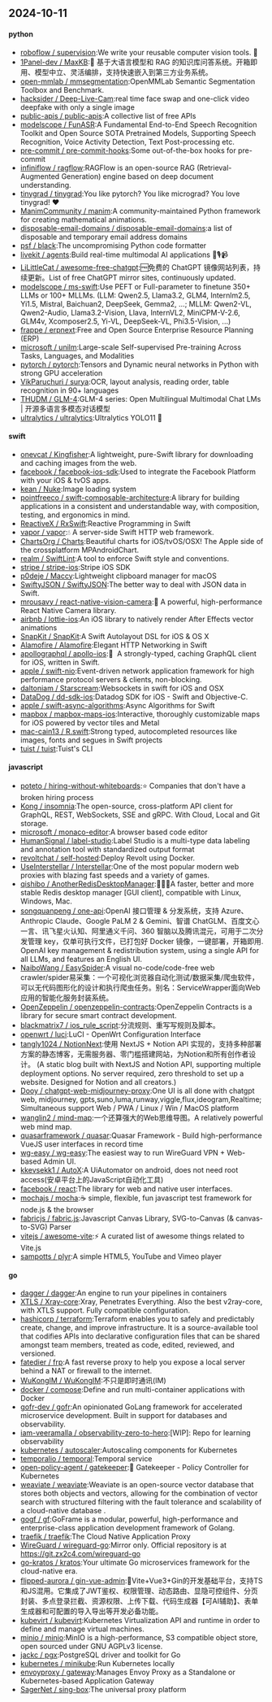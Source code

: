 ## 2024-10-11

#### python
* [roboflow / supervision](https://github.com/roboflow/supervision):We write your reusable computer vision tools. 💜
* [1Panel-dev / MaxKB](https://github.com/1Panel-dev/MaxKB):🚀 基于大语言模型和 RAG 的知识库问答系统。开箱即用、模型中立、灵活编排，支持快速嵌入到第三方业务系统。
* [open-mmlab / mmsegmentation](https://github.com/open-mmlab/mmsegmentation):OpenMMLab Semantic Segmentation Toolbox and Benchmark.
* [hacksider / Deep-Live-Cam](https://github.com/hacksider/Deep-Live-Cam):real time face swap and one-click video deepfake with only a single image
* [public-apis / public-apis](https://github.com/public-apis/public-apis):A collective list of free APIs
* [modelscope / FunASR](https://github.com/modelscope/FunASR):A Fundamental End-to-End Speech Recognition Toolkit and Open Source SOTA Pretrained Models, Supporting Speech Recognition, Voice Activity Detection, Text Post-processing etc.
* [pre-commit / pre-commit-hooks](https://github.com/pre-commit/pre-commit-hooks):Some out-of-the-box hooks for pre-commit
* [infiniflow / ragflow](https://github.com/infiniflow/ragflow):RAGFlow is an open-source RAG (Retrieval-Augmented Generation) engine based on deep document understanding.
* [tinygrad / tinygrad](https://github.com/tinygrad/tinygrad):You like pytorch? You like micrograd? You love tinygrad! ❤️
* [ManimCommunity / manim](https://github.com/ManimCommunity/manim):A community-maintained Python framework for creating mathematical animations.
* [disposable-email-domains / disposable-email-domains](https://github.com/disposable-email-domains/disposable-email-domains):a list of disposable and temporary email address domains
* [psf / black](https://github.com/psf/black):The uncompromising Python code formatter
* [livekit / agents](https://github.com/livekit/agents):Build real-time multimodal AI applications 🤖🎙️📹
* [LiLittleCat / awesome-free-chatgpt](https://github.com/LiLittleCat/awesome-free-chatgpt):🆓免费的 ChatGPT 镜像网站列表，持续更新。List of free ChatGPT mirror sites, continuously updated.
* [modelscope / ms-swift](https://github.com/modelscope/ms-swift):Use PEFT or Full-parameter to finetune 350+ LLMs or 100+ MLLMs. (LLM: Qwen2.5, Llama3.2, GLM4, Internlm2.5, Yi1.5, Mistral, Baichuan2, DeepSeek, Gemma2, ...; MLLM: Qwen2-VL, Qwen2-Audio, Llama3.2-Vision, Llava, InternVL2, MiniCPM-V-2.6, GLM4v, Xcomposer2.5, Yi-VL, DeepSeek-VL, Phi3.5-Vision, ...)
* [frappe / erpnext](https://github.com/frappe/erpnext):Free and Open Source Enterprise Resource Planning (ERP)
* [microsoft / unilm](https://github.com/microsoft/unilm):Large-scale Self-supervised Pre-training Across Tasks, Languages, and Modalities
* [pytorch / pytorch](https://github.com/pytorch/pytorch):Tensors and Dynamic neural networks in Python with strong GPU acceleration
* [VikParuchuri / surya](https://github.com/VikParuchuri/surya):OCR, layout analysis, reading order, table recognition in 90+ languages
* [THUDM / GLM-4](https://github.com/THUDM/GLM-4):GLM-4 series: Open Multilingual Multimodal Chat LMs | 开源多语言多模态对话模型
* [ultralytics / ultralytics](https://github.com/ultralytics/ultralytics):Ultralytics YOLO11 🚀

#### swift
* [onevcat / Kingfisher](https://github.com/onevcat/Kingfisher):A lightweight, pure-Swift library for downloading and caching images from the web.
* [facebook / facebook-ios-sdk](https://github.com/facebook/facebook-ios-sdk):Used to integrate the Facebook Platform with your iOS & tvOS apps.
* [kean / Nuke](https://github.com/kean/Nuke):Image loading system
* [pointfreeco / swift-composable-architecture](https://github.com/pointfreeco/swift-composable-architecture):A library for building applications in a consistent and understandable way, with composition, testing, and ergonomics in mind.
* [ReactiveX / RxSwift](https://github.com/ReactiveX/RxSwift):Reactive Programming in Swift
* [vapor / vapor](https://github.com/vapor/vapor):💧 A server-side Swift HTTP web framework.
* [ChartsOrg / Charts](https://github.com/ChartsOrg/Charts):Beautiful charts for iOS/tvOS/OSX! The Apple side of the crossplatform MPAndroidChart.
* [realm / SwiftLint](https://github.com/realm/SwiftLint):A tool to enforce Swift style and conventions.
* [stripe / stripe-ios](https://github.com/stripe/stripe-ios):Stripe iOS SDK
* [p0deje / Maccy](https://github.com/p0deje/Maccy):Lightweight clipboard manager for macOS
* [SwiftyJSON / SwiftyJSON](https://github.com/SwiftyJSON/SwiftyJSON):The better way to deal with JSON data in Swift.
* [mrousavy / react-native-vision-camera](https://github.com/mrousavy/react-native-vision-camera):📸 A powerful, high-performance React Native Camera library.
* [airbnb / lottie-ios](https://github.com/airbnb/lottie-ios):An iOS library to natively render After Effects vector animations
* [SnapKit / SnapKit](https://github.com/SnapKit/SnapKit):A Swift Autolayout DSL for iOS & OS X
* [Alamofire / Alamofire](https://github.com/Alamofire/Alamofire):Elegant HTTP Networking in Swift
* [apollographql / apollo-ios](https://github.com/apollographql/apollo-ios):📱  A strongly-typed, caching GraphQL client for iOS, written in Swift.
* [apple / swift-nio](https://github.com/apple/swift-nio):Event-driven network application framework for high performance protocol servers & clients, non-blocking.
* [daltoniam / Starscream](https://github.com/daltoniam/Starscream):Websockets in swift for iOS and OSX
* [DataDog / dd-sdk-ios](https://github.com/DataDog/dd-sdk-ios):Datadog SDK for iOS - Swift and Objective-C.
* [apple / swift-async-algorithms](https://github.com/apple/swift-async-algorithms):Async Algorithms for Swift
* [mapbox / mapbox-maps-ios](https://github.com/mapbox/mapbox-maps-ios):Interactive, thoroughly customizable maps for iOS powered by vector tiles and Metal
* [mac-cain13 / R.swift](https://github.com/mac-cain13/R.swift):Strong typed, autocompleted resources like images, fonts and segues in Swift projects
* [tuist / tuist](https://github.com/tuist/tuist):Tuist's CLI

#### javascript
* [poteto / hiring-without-whiteboards](https://github.com/poteto/hiring-without-whiteboards):⭐️ Companies that don't have a broken hiring process
* [Kong / insomnia](https://github.com/Kong/insomnia):The open-source, cross-platform API client for GraphQL, REST, WebSockets, SSE and gRPC. With Cloud, Local and Git storage.
* [microsoft / monaco-editor](https://github.com/microsoft/monaco-editor):A browser based code editor
* [HumanSignal / label-studio](https://github.com/HumanSignal/label-studio):Label Studio is a multi-type data labeling and annotation tool with standardized output format
* [revoltchat / self-hosted](https://github.com/revoltchat/self-hosted):Deploy Revolt using Docker.
* [UseInterstellar / Interstellar](https://github.com/UseInterstellar/Interstellar):One of the most popular modern web proxies with blazing fast speeds and a variety of games.
* [qishibo / AnotherRedisDesktopManager](https://github.com/qishibo/AnotherRedisDesktopManager):🚀🚀🚀A faster, better and more stable Redis desktop manager [GUI client], compatible with Linux, Windows, Mac.
* [songquanpeng / one-api](https://github.com/songquanpeng/one-api):OpenAI 接口管理 & 分发系统，支持 Azure、Anthropic Claude、Google PaLM 2 & Gemini、智谱 ChatGLM、百度文心一言、讯飞星火认知、阿里通义千问、360 智脑以及腾讯混元，可用于二次分发管理 key，仅单可执行文件，已打包好 Docker 镜像，一键部署，开箱即用. OpenAI key management & redistribution system, using a single API for all LLMs, and features an English UI.
* [NaiboWang / EasySpider](https://github.com/NaiboWang/EasySpider):A visual no-code/code-free web crawler/spider易采集：一个可视化浏览器自动化测试/数据采集/爬虫软件，可以无代码图形化的设计和执行爬虫任务。别名：ServiceWrapper面向Web应用的智能化服务封装系统。
* [OpenZeppelin / openzeppelin-contracts](https://github.com/OpenZeppelin/openzeppelin-contracts):OpenZeppelin Contracts is a library for secure smart contract development.
* [blackmatrix7 / ios_rule_script](https://github.com/blackmatrix7/ios_rule_script):分流规则、重写写规则及脚本。
* [openwrt / luci](https://github.com/openwrt/luci):LuCI - OpenWrt Configuration Interface
* [tangly1024 / NotionNext](https://github.com/tangly1024/NotionNext):使用 NextJS + Notion API 实现的，支持多种部署方案的静态博客，无需服务器、零门槛搭建网站，为Notion和所有创作者设计。 (A static blog built with NextJS and Notion API, supporting multiple deployment options. No server required, zero threshold to set up a website. Designed for Notion and all creators.)
* [Dooy / chatgpt-web-midjourney-proxy](https://github.com/Dooy/chatgpt-web-midjourney-proxy):One UI is all done with chatgpt web, midjourney, gpts,suno,luma,runway,viggle,flux,ideogram,Realtime; Simultaneous support Web / PWA / Linux / Win / MacOS platform
* [wanglin2 / mind-map](https://github.com/wanglin2/mind-map):一个还算强大的Web思维导图。A relatively powerful web mind map.
* [quasarframework / quasar](https://github.com/quasarframework/quasar):Quasar Framework - Build high-performance VueJS user interfaces in record time
* [wg-easy / wg-easy](https://github.com/wg-easy/wg-easy):The easiest way to run WireGuard VPN + Web-based Admin UI.
* [kkevsekk1 / AutoX](https://github.com/kkevsekk1/AutoX):A UiAutomator on android, does not need root access(安卓平台上的JavaScript自动化工具)
* [facebook / react](https://github.com/facebook/react):The library for web and native user interfaces.
* [mochajs / mocha](https://github.com/mochajs/mocha):☕️ simple, flexible, fun javascript test framework for node.js & the browser
* [fabricjs / fabric.js](https://github.com/fabricjs/fabric.js):Javascript Canvas Library, SVG-to-Canvas (& canvas-to-SVG) Parser
* [vitejs / awesome-vite](https://github.com/vitejs/awesome-vite):⚡️ A curated list of awesome things related to Vite.js
* [sampotts / plyr](https://github.com/sampotts/plyr):A simple HTML5, YouTube and Vimeo player

#### go
* [dagger / dagger](https://github.com/dagger/dagger):An engine to run your pipelines in containers
* [XTLS / Xray-core](https://github.com/XTLS/Xray-core):Xray, Penetrates Everything. Also the best v2ray-core, with XTLS support. Fully compatible configuration.
* [hashicorp / terraform](https://github.com/hashicorp/terraform):Terraform enables you to safely and predictably create, change, and improve infrastructure. It is a source-available tool that codifies APIs into declarative configuration files that can be shared amongst team members, treated as code, edited, reviewed, and versioned.
* [fatedier / frp](https://github.com/fatedier/frp):A fast reverse proxy to help you expose a local server behind a NAT or firewall to the internet.
* [WuKongIM / WuKongIM](https://github.com/WuKongIM/WuKongIM):不只是即时通讯(IM)
* [docker / compose](https://github.com/docker/compose):Define and run multi-container applications with Docker
* [gofr-dev / gofr](https://github.com/gofr-dev/gofr):An opinionated GoLang framework for accelerated microservice development. Built in support for databases and observability.
* [iam-veeramalla / observability-zero-to-hero](https://github.com/iam-veeramalla/observability-zero-to-hero):[WIP]: Repo for learning observability
* [kubernetes / autoscaler](https://github.com/kubernetes/autoscaler):Autoscaling components for Kubernetes
* [temporalio / temporal](https://github.com/temporalio/temporal):Temporal service
* [open-policy-agent / gatekeeper](https://github.com/open-policy-agent/gatekeeper):🐊 Gatekeeper - Policy Controller for Kubernetes
* [weaviate / weaviate](https://github.com/weaviate/weaviate):Weaviate is an open-source vector database that stores both objects and vectors, allowing for the combination of vector search with structured filtering with the fault tolerance and scalability of a cloud-native database .
* [gogf / gf](https://github.com/gogf/gf):GoFrame is a modular, powerful, high-performance and enterprise-class application development framework of Golang.
* [traefik / traefik](https://github.com/traefik/traefik):The Cloud Native Application Proxy
* [WireGuard / wireguard-go](https://github.com/WireGuard/wireguard-go):Mirror only. Official repository is at https://git.zx2c4.com/wireguard-go
* [go-kratos / kratos](https://github.com/go-kratos/kratos):Your ultimate Go microservices framework for the cloud-native era.
* [flipped-aurora / gin-vue-admin](https://github.com/flipped-aurora/gin-vue-admin):🚀Vite+Vue3+Gin的开发基础平台，支持TS和JS混用。它集成了JWT鉴权、权限管理、动态路由、显隐可控组件、分页封装、多点登录拦截、资源权限、上传下载、代码生成器【可AI辅助】、表单生成器和可配置的导入导出等开发必备功能。
* [kubevirt / kubevirt](https://github.com/kubevirt/kubevirt):Kubernetes Virtualization API and runtime in order to define and manage virtual machines.
* [minio / minio](https://github.com/minio/minio):MinIO is a high-performance, S3 compatible object store, open sourced under GNU AGPLv3 license.
* [jackc / pgx](https://github.com/jackc/pgx):PostgreSQL driver and toolkit for Go
* [kubernetes / minikube](https://github.com/kubernetes/minikube):Run Kubernetes locally
* [envoyproxy / gateway](https://github.com/envoyproxy/gateway):Manages Envoy Proxy as a Standalone or Kubernetes-based Application Gateway
* [SagerNet / sing-box](https://github.com/SagerNet/sing-box):The universal proxy platform
